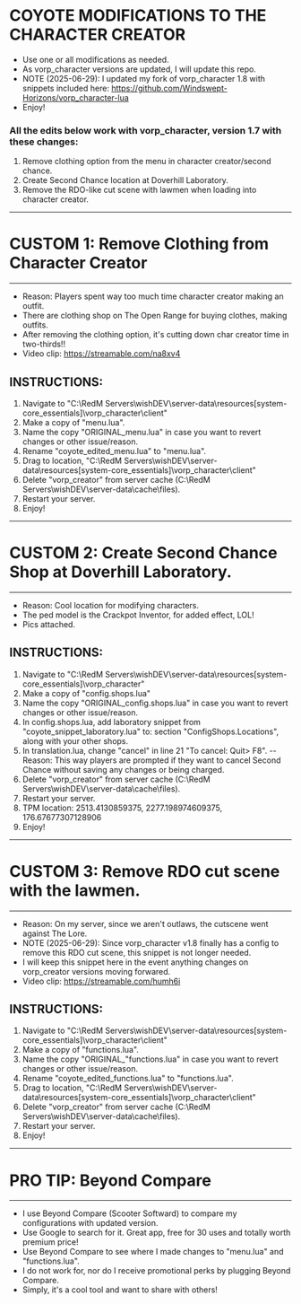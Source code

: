 # COYOTE MODIFICATIONS TO THE CHARACTER CREATOR
- Use one or all modifications as needed.
- As vorp_character versions are updated, I will update this repo.
- NOTE (2025-06-29): I updated my fork of vorp_character 1.8 with snippets included here: https://github.com/Windswept-Horizons/vorp_character-lua
- Enjoy! 

### All the edits below work with vorp_character, version 1.7 with these changes:
1. Remove clothing option from the menu in character creator/second chance.
2. Create Second Chance location at Doverhill Laboratory.
3. Remove the RDO-like cut scene with lawmen when loading into character creator.

------------------------------------------------------------
# CUSTOM 1: Remove Clothing from Character Creator
------------------------------------------------------------
- Reason: Players spent way too much time character creator making an outfit.
- There are clothing shop on The Open Range for buying clothes, making outfits.
- After removing the clothing option, it's cutting down char creator time in two-thirds!!
- Video clip: https://streamable.com/na8xv4

## INSTRUCTIONS:
1. Navigate to "C:\RedM Servers\wishDEV\server-data\resources\[system-core_essentials]\vorp_character\client"
2. Make a copy of "menu.lua".
3. Name the copy "ORIGINAL_menu.lua" in case you want to revert changes or other issue/reason.
4. Rename "coyote_edited_menu.lua" to "menu.lua".
5. Drag to location, "C:\RedM Servers\wishDEV\server-data\resources\[system-core_essentials]\vorp_character\client"
6. Delete "vorp_creator" from server cache (C:\RedM Servers\wishDEV\server-data\cache\files).
7. Restart your server.
8. Enjoy!

------------------------------------------------------------
# CUSTOM 2: Create Second Chance Shop at Doverhill Laboratory.
------------------------------------------------------------ 
- Reason: Cool location for modifying characters.
- The ped model is the Crackpot Inventor, for added effect, LOL!
- Pics attached.

## INSTRUCTIONS:
1. Navigate to "C:\RedM Servers\wishDEV\server-data\resources\[system-core_essentials]\vorp_character"
2. Make a copy of "config.shops.lua"
3. Name the copy "ORIGINAL_config.shops.lua" in case you want to revert changes or other issue/reason.
4. In config.shops.lua, add laboratory snippet from "coyote_snippet_laboratory.lua" to: section "ConfigShops.Locations", along with your other shops.
5. In translation.lua, change "cancel" in line 21 "To cancel: Quit> F8". 
-- Reason: This way players are prompted if they want to cancel Second Chance without saving any changes or being charged.
6. Delete "vorp_creator" from server cache (C:\RedM Servers\wishDEV\server-data\cache\files).
7. Restart your server.
8. TPM location:  2513.4130859375, 2277.198974609375, 176.67677307128906
9. Enjoy!

------------------------------------------------------------
# CUSTOM 3: Remove RDO cut scene with the lawmen.
------------------------------------------------------------ 
- Reason: On my server, since we aren't outlaws, the cutscene went against The Lore.
- NOTE (2025-06-29): Since vorp_character v1.8 finally has a config to remove this RDO cut scene, this snippet is not longer needed. 
- I will keep this snippet here in the event anything changes on vorp_creator versions moving forwared.
- Video clip: https://streamable.com/humh6i

## INSTRUCTIONS:
1. Navigate to "C:\RedM Servers\wishDEV\server-data\resources\[system-core_essentials]\vorp_character\client"
2. Make a copy of "functions.lua".
3. Name the copy "ORIGINAL_"functions.lua" in case you want to revert changes or other issue/reason.
4. Rename "coyote_edited_functions.lua" to "functions.lua".
5. Drag to location, "C:\RedM Servers\wishDEV\server-data\resources\[system-core_essentials]\vorp_character\client"
6. Delete "vorp_creator" from server cache (C:\RedM Servers\wishDEV\server-data\cache\files).
7. Restart your server.
8. Enjoy!

------------------------------------------------------------
# PRO TIP: Beyond Compare
------------------------------------------------------------ 
- I use Beyond Compare (Scooter Softward) to compare my configurations with updated version.
- Use Google to search for it. Great app, free for 30 uses and totally worth premium price!
- Use Beyond Compare to see where I made changes to "menu.lua" and "functions.lua".
- I do not work for, nor do I receive promotional perks by plugging Beyond Compare. 
- Simply, it's a cool tool and want to share with others!

